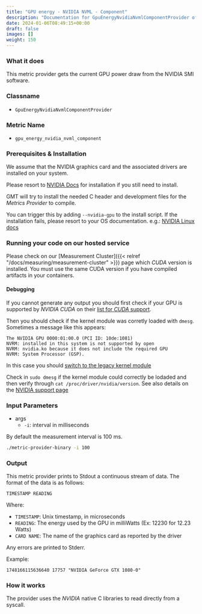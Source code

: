 ```yaml
---
title: "GPU energy - NVIDIA NVML - Component"
description: "Documentation for GpuEnergyNvidiaNvmlComponentProvider of the Green Metrics Tool"
date: 2024-01-06T08:49:15+00:00
draft: false
images: []
weight: 150
---
```


### What it does

This metric provider gets the current GPU power draw from the NVIDIA SMI software.

### Classname

- `GpuEnergyNvidiaNvmlComponentProvider`

### Metric Name

- `gpu_energy_nvidia_nvml_component`

### Prerequisites & Installation

We assume that the NVIDIA graphics card and the associated drivers are installed on your system.

Please resort to [NVIDIA Docs](https://developer.nvidia.com) for installation if you still need to install.

GMT will try to install the needed C header and development files for the *Metrics Provider* to compile.

You can trigger this by adding `--nvidia-gpu` to the install script. If the installation fails, please resort to your OS documentation. e.g.: [NVIDIA Linux docs](https://docs.nvidia.com/cuda/cuda-installation-guide-linux)

### Running your code on our hosted service

Please check on our [Measurement Cluster]({{< relref "/docs/measuring/measurement-cluster" >}}) page which *CUDA* version is installed. You must use the same CUDA version if you have compiled artifacts in your containers.

#### Debugging

If you cannot generate any output you should first check if your GPU is supported by *NVIDIA CUDA* on their [list for *CUDA* support](https://developer.nvidia.com/cuda-gpus).

Then you should check if the kernel module was corretly loaded with `dmesg`.
Sometimes a message like this appears: 
```log
The NVIDIA GPU 0000:01:00.0 (PCI ID: 10de:1081)
NVRM: installed in this system is not supported by open
NVRM: nvidia.ko because it does not include the required GPU
NVRM: System Processor (GSP).
```

In this case you should [switch to the legacy kernel module](https://docs.nvidia.com/cuda/cuda-installation-guide-linux/#switching-between-driver-module-flavors) 

Check in `sudo dmesg` if the kernel module could correctly be lodaded and then verify through `cat /proc/driver/nvidia/version`. See also details on the [NVIDIA support page](https://download.nvidia.com/XFree86/Linux-x86_64/515.43.04/README/kernel_open.html)

### Input Parameters

- args
    - `-i`: interval in milliseconds

By default the measurement interval is 100 ms.

```bash
./metric-provider-binary -i 100
```

### Output

This metric provider prints to Stdout a continuous stream of data. The format of the data is as follows:

`TIMESTAMP READING`

Where:
- `TIMESTAMP`: Unix timestamp, in microseconds
- `READING`: The energy used by the GPU in milliWatts (Ex: 12230 for 12.23 Watts)
- `CARD NAME`: The name of the graphics card as reported by the driver

Any errors are printed to Stderr.

Example:
```console
1748166115636640 17757 "NVIDIA GeForce GTX 1080-0"
```

### How it works

The provider uses the *NVIDIA* native C libraries to read directly from a syscall.